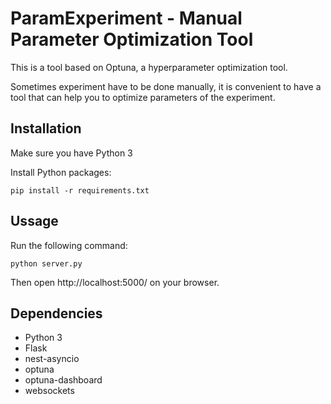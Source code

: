 # ParamExperiment - Manual Parameter Optimization Tool

This is a tool based on Optuna, a hyperparameter optimization tool.

Sometimes experiment have to be done manually, it is convenient to have a tool that can help you to optimize parameters of the experiment.

## Installation
Make sure you have Python 3

Install Python packages:
```
pip install -r requirements.txt
```

## Ussage
Run the following command:
```
python server.py
```

Then open http://localhost:5000/ on your browser.

## Dependencies
- Python 3
- Flask
- nest-asyncio
- optuna
- optuna-dashboard
- websockets